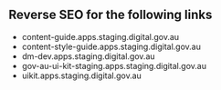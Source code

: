 ## Reverse SEO for the following links

* content-guide.apps.staging.digital.gov.au
* content-style-guide.apps.staging.digital.gov.au
* dm-dev.apps.staging.digital.gov.au
* gov-au-ui-kit-staging.apps.staging.digital.gov.au
* uikit.apps.staging.digital.gov.au
